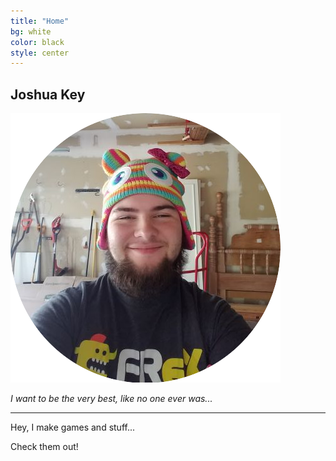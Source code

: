 ```yaml
---
title: "Home"
bg: white
color: black
style: center
---
```


## Joshua Key

![Picture of Joshua key](/img/Picture.png "Honestly the best photo I have")

_I want to be the very best, like no one ever was..._

___

Hey, I make games and stuff... 

Check them out!
  
